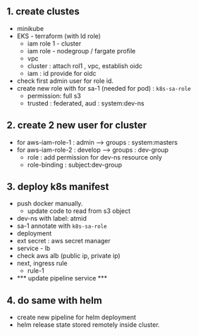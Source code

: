 ## 1. create clustes
- minikube
- EKS - terraform (with ld role)
  - iam role 1 - cluster
  - iam role - nodegroup / fargate profile
  - vpc
  - cluster : attach rol1 , vpc, establish oidc
  - iam : id provide for oidc
- check first admin user for role id.
- create new role with for sa-1 (needed for pod) : `k8s-sa-role`
  - permission: full s3
  - trusted : federated, aud : system:dev-ns

## 2. create 2 new user for cluster
- for aws-iam-role-1 : admin --> groups : system:masters
- for aws-iam-role-2 : develop --> groups : dev-group
  - role : add permission for dev-ns resource only
  - role-binding : subject:dev-group  

## 3. deploy k8s manifest
- push docker manually.
  - update code to read from s3 object 
- dev-ns with label: atmid
- sa-1 annotate  with  `k8s-sa-role`
- deployment
- ext secret : aws secret manager
- service - lb
- check aws alb (public ip, private ip)
- next, ingress rule
  - rule-1 
- *** update pipeline service ***

## 4. do same with helm
- create new pipeline for helm deployment
- helm release state stored remotely inside cluster.